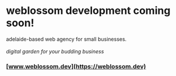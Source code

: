 # weblossom development coming soon!
adelaide-based web agency for small businesses.<br><br>
_digital garden for your budding business_<br>
### [www.weblossom.dev](https://weblossom.dev)
